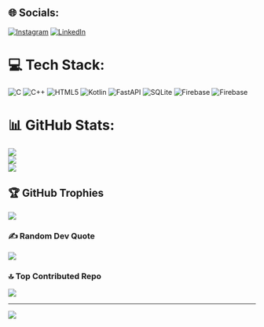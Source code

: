 
## 🌐 Socials:
[![Instagram](https://img.shields.io/badge/Instagram-%23E4405F.svg?logo=Instagram&logoColor=white)](https://instagram.com/im_sugat) [![LinkedIn](https://img.shields.io/badge/LinkedIn-%230077B5.svg?logo=linkedin&logoColor=white)](https://linkedin.com/in/deepesh-patel-9b0274254) 

# 💻 Tech Stack:
![C](https://img.shields.io/badge/c-%2300599C.svg?style=for-the-badge&logo=c&logoColor=white) ![C++](https://img.shields.io/badge/c++-%2300599C.svg?style=for-the-badge&logo=c%2B%2B&logoColor=white) ![HTML5](https://img.shields.io/badge/html5-%23E34F26.svg?style=for-the-badge&logo=html5&logoColor=white) ![Kotlin](https://img.shields.io/badge/kotlin-%237F52FF.svg?style=for-the-badge&logo=kotlin&logoColor=white) ![FastAPI](https://img.shields.io/badge/FastAPI-005571?style=for-the-badge&logo=fastapi) ![SQLite](https://img.shields.io/badge/sqlite-%2307405e.svg?style=for-the-badge&logo=sqlite&logoColor=white) ![Firebase](https://img.shields.io/badge/firebase-%23039BE5.svg?style=for-the-badge&logo=firebase) ![Firebase](https://img.shields.io/badge/firebase-a08021?style=for-the-badge&logo=firebase&logoColor=ffcd34)
# 📊 GitHub Stats:
![](https://github-readme-stats.vercel.app/api?username=deepeshpatel03&theme=dark&hide_border=false&include_all_commits=false&count_private=false)<br/>
![](https://nirzak-streak-stats.vercel.app/?user=deepeshpatel03&theme=dark&hide_border=false)<br/>
![](https://github-readme-stats.vercel.app/api/top-langs/?username=deepeshpatel03&theme=dark&hide_border=false&include_all_commits=false&count_private=false&layout=compact)

## 🏆 GitHub Trophies
![](https://github-profile-trophy.vercel.app/?username=deepeshpatel03&theme=radical&no-frame=false&no-bg=true&margin-w=4)

### ✍️ Random Dev Quote
![](https://quotes-github-readme.vercel.app/api?type=horizontal&theme=radical)

### 🔝 Top Contributed Repo
![](https://github-contributor-stats.vercel.app/api?username=deepeshpatel03&limit=5&theme=dark&combine_all_yearly_contributions=true)

---
[![](https://visitcount.itsvg.in/api?id=deepeshpatel03&icon=1&color=1)](https://visitcount.itsvg.in)

<!-- Proudly created with GPRM ( https://gprm.itsvg.in ) -->
